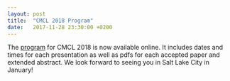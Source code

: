 ```yaml
---
layout: post
title:  "CMCL 2018 Program"
date:   2017-11-28 23:30:00 +0200
---
```


The [program](https://cmclorg.github.io/program) for CMCL 2018 is now available online. It includes dates and times for each presentation as well as pdfs for each accepted paper and extended abstract. We look forward to seeing you in Salt Lake City in January!
